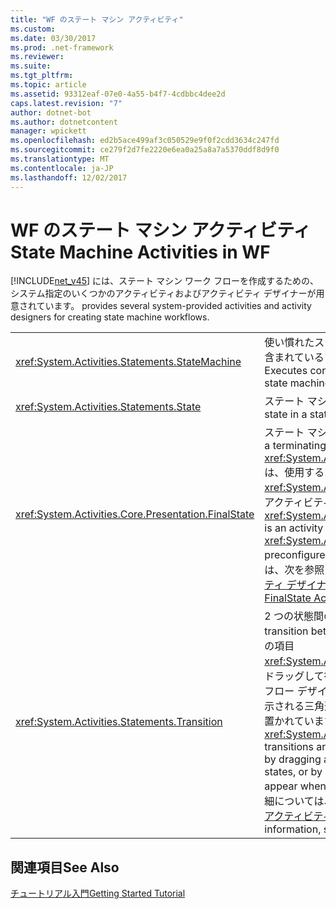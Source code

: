 ```yaml
---
title: "WF のステート マシン アクティビティ"
ms.custom: 
ms.date: 03/30/2017
ms.prod: .net-framework
ms.reviewer: 
ms.suite: 
ms.tgt_pltfrm: 
ms.topic: article
ms.assetid: 93312eaf-07e0-4a55-b4f7-4cdbbc4dee2d
caps.latest.revision: "7"
author: dotnet-bot
ms.author: dotnetcontent
manager: wpickett
ms.openlocfilehash: ed2b5ace499af3c050529e9f0f2cdd3634c247fd
ms.sourcegitcommit: ce279f2d7fe2220e6ea0a25a8a7a5370ddf8d9f0
ms.translationtype: MT
ms.contentlocale: ja-JP
ms.lasthandoff: 12/02/2017
---
```

# <a name="state-machine-activities-in-wf"></a><span data-ttu-id="aa215-102">WF のステート マシン アクティビティ</span><span class="sxs-lookup"><span data-stu-id="aa215-102">State Machine Activities in WF</span></span>
[!INCLUDE[net_v45](../../../includes/net-v45-md.md)]<span data-ttu-id="aa215-103"> には、ステート マシン ワーク フローを作成するための、システム指定のいくつかのアクティビティおよびアクティビティ デザイナーが用意されています。</span><span class="sxs-lookup"><span data-stu-id="aa215-103"> provides several system-provided activities and activity designers for creating state machine workflows.</span></span>  
  
|||  
|-|-|  
|<xref:System.Activities.Statements.StateMachine>|<span data-ttu-id="aa215-104">使い慣れたステート マシン パラダイムを使用して、含まれているアクティビティを実行します。</span><span class="sxs-lookup"><span data-stu-id="aa215-104">Executes contained activities using the familiar state machine paradigm.</span></span>|  
|<xref:System.Activities.Statements.State>|<span data-ttu-id="aa215-105">ステート マシンの状態を表します。</span><span class="sxs-lookup"><span data-stu-id="aa215-105">Represents a state in a state machine.</span></span>|  
|<xref:System.Activities.Core.Presentation.FinalState>|<span data-ttu-id="aa215-106">ステート マシンの最終状態を表します。</span><span class="sxs-lookup"><span data-stu-id="aa215-106">Represents a terminating state in a state machine.</span></span> <span data-ttu-id="aa215-107"><xref:System.Activities.Core.Presentation.FinalState> は、使用すると、最終状態として事前に構成済みの <xref:System.Activities.Statements.State> を作成するアクティビティ デザイナーです。</span><span class="sxs-lookup"><span data-stu-id="aa215-107"><xref:System.Activities.Core.Presentation.FinalState> is an activity designer that when used creates a <xref:System.Activities.Statements.State> preconfigured as a terminating state.</span></span> <span data-ttu-id="aa215-108">詳細については、次を参照してください。 [FinalState アクティビティ デザイナー](/visualstudio/workflow-designer/finalstate-activity-designer)です。</span><span class="sxs-lookup"><span data-stu-id="aa215-108">For more information, see [FinalState Activity Designer](/visualstudio/workflow-designer/finalstate-activity-designer).</span></span>|  
|<xref:System.Activities.Statements.Transition>|<span data-ttu-id="aa215-109">2 つの状態間の遷移を表します。</span><span class="sxs-lookup"><span data-stu-id="aa215-109">Represents the transition between two states.</span></span> <span data-ttu-id="aa215-110">ない**ツールボックス**の項目<xref:System.Activities.Statements.Transition>; は、ドラッグして行を削除する 2 つの状態遷移をワークフロー デザイナーで作成するか、または別ときに表示される三角形で状態をドロップして 1 つの状態が置かれています.</span><span class="sxs-lookup"><span data-stu-id="aa215-110">There is no **Toolbox** item for <xref:System.Activities.Statements.Transition>; transitions are created on the workflow designer by dragging and dropping a line between two states, or by dropping a state on the triangles that appear when one state is hovered over another.</span></span> <span data-ttu-id="aa215-111">詳細については、次を参照してください。 [Transition アクティビティ デザイナー](/visualstudio/workflow-designer/transition-activity-designer)です。</span><span class="sxs-lookup"><span data-stu-id="aa215-111">For more information, see [Transition Activity Designer](/visualstudio/workflow-designer/transition-activity-designer).</span></span>|  
  
## <a name="see-also"></a><span data-ttu-id="aa215-112">関連項目</span><span class="sxs-lookup"><span data-stu-id="aa215-112">See Also</span></span>  
 [<span data-ttu-id="aa215-113">チュートリアル入門</span><span class="sxs-lookup"><span data-stu-id="aa215-113">Getting Started Tutorial</span></span>](../../../docs/framework/windows-workflow-foundation/getting-started-tutorial.md)
